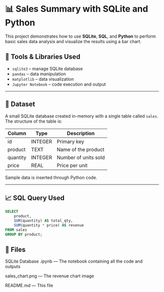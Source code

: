 # 📊 Sales Summary with SQLite and Python

This project demonstrates how to use **SQLite**, **SQL**, and **Python** to perform basic sales data analysis and visualize the results using a bar chart.

## 🧰 Tools & Libraries Used

- `sqlite3` – manage SQLite database
- `pandas` – data manipulation
- `matplotlib` – data visualization
- `Jupyter Notebook` – code execution and output

---

## 💾 Dataset

A small SQLite database created in-memory with a single table called `sales`.  
The structure of the table is:

| Column   | Type    | Description              |
|----------|---------|--------------------------|
| id       | INTEGER | Primary key              |
| product  | TEXT    | Name of the product      |
| quantity | INTEGER | Number of units sold     |
| price    | REAL    | Price per unit           |

Sample data is inserted through Python code.

---

## 📈 SQL Query Used

```sql
SELECT 
    product, 
    SUM(quantity) AS total_qty, 
    SUM(quantity * price) AS revenue 
FROM sales 
GROUP BY product;
````

## 📎 Files
SQLite Database .ipynb — The notebook containing all the code and outputs

sales_chart.png — The revenue chart image

README.md — This file

